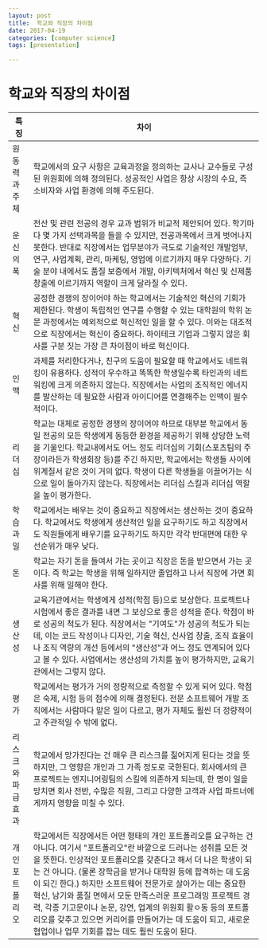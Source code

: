 ```yaml
---
layout: post
title:  학교와 직장의 차이점
date: 2017-04-19
categories: [computer science]
tags: [presentation]

---
```




# 학교와 직장의 차이점

| 특징   | 차이  |
|---|---|
| 원동력과 주체   | 학교에서의 요구 사항은 교육과정을 정의하는 교사나 교수들로 구성된 위원회에 의해 정의된다. 성공적인 사업은 항상 시장의 수요, 즉 소비자와 사업 환경에 의해 주도된다. |
| 운신의 폭  | 전산 및 관련 전공의 경우 교과 범위가 비교적 제안되어 있다. 학기마다 몇 가지 선택과목을 들을 수 있지만, 전공과목에서 크게 벗어나지 못한다. 반대로 직장에서는 업무분야가 극도로 기술적인 개발엄부, 연구, 사업계획, 관리, 마케팅, 영업에 이르기까지 매우 다양하다. 기술 분야 내에서도 품질 보증에서 개발, 아키텍처에서 혁신 및 신제품 창출에 이르기까지 역할이 크게 달라질 수 있다.  |
| 혁신  | 공정한 경쟁의 장이어야 하는 학교에서는 기술적인 혁신의 기회가 제한된다. 학생이 독립적인 연구를 수행할 수 있는 대학원의 학위 논문 과정에서는 예외적으로 혁신적인 일을 할 수 있다. 이와는 대조적으로 직장에서는 혁신이 중요하다. 하이테크 기업과 그렇지 않은 회사를 구분 짓는 가장 큰 차이점이 바로 혁신이다. |
| 인맥  | 과제를 처리한다거나, 친구의 도움이 필요할 때 학교에서도 네트워킹이 유용하다. 성적이 우수하고 똑똑한 학생일수록 타인과의 네트워킹에 크게 의존하지 않는다. 직장에서는 사업의 조직적인 에너지를 발산하는 데 필요한 사람과 아이디어를 연결해주는 인맥이 필수적이다. |
| 리더십  | 학교는 대체로 공정한 경쟁의 장이어야 하므로 대부분 학교에서 동일 전공의 모든 학생에게 동등한 환경을 제공하기 위해 상당한 노력을 기울인다. 학교내에서도 어느 정도 리더십의 기회(스포츠팀의 주장이라든가 학생회장 등)를 주긴 하지만, 학교에서는 학생들 사이에 위계질서 같은 것이 거의 없다. 학생이 다른 학생들을 이끌어가는 식으로 일이 돌아가지 않는다. 직장에서는 리더십 스킬과 리더십 역할을 높이 평가한다.  |
| 학습과 일  | 학교에서는 배우는 것이 중요하고 직장에서는 생산하는 것이 중요하다. 학교에서도 학생에게 생산적인 일을 요구하기도 하고 직장에서도 직원들에게 배우기를 요구하기도 하지만 각각 반대편에 대한 우선순위가 매우 낮다.  |
| 돈  | 학교는 자기 돈을 들여서 가는 곳이고 직장은 돈을 받으면서 가는 곳이다. 즉 학교는 학생을 위해 일하지만 졸업하고 나서 직장에 가면 회사를 위해 일해야 한다.  |
| 생산성  | 교육기관에서는 학생에게 성적(학점 등)으로 보상한다. 프로젝트나 시험에서 좋은 결과를 내면 그 보상으로 좋은 성적을 준다. 학점이 바로 성공의 척도가 된다. 직장에서는 "기여도"가 성공의 척도가 되는데, 이는 코드 작성이나 디자인, 기술 혁신, 신사업 창출, 조직 효율이나 조직 역량의 개선 등에서의 "생산성"과 어느 정도 연계되어 있다고 볼 수 있다. 사업에서는 생산성의 가치를 높이 평가하지만, 교육기관에서는 그렇지 않다.   |
| 평가  | 학교에서는 평가가 거의 정량적으로 측정할 수 있게 되어 있다. 학점은 숙제, 시험 등의 점수에 의해 결정된다. 전문 소프트웨어 개발 조직에서는 사람마다 맡은 일이 다르고, 평가 자체도 훨씬 더 정량적이고 주관적일 수 밖에 없다.  |
| 리스크와 파급효과  | 학교에서 망가진다는 건 매우 큰 리스크를 짊어지게 된다는 것을 뜻하지만, 그 영향은 개인과 그 가족 정도로 국한된다. 회사에서의 큰 프로젝트는 엔지니어링팀의 스킬에 의존하게 되는데, 한 명이 일을 망치면 회사 전반, 수많은 직원, 그리고 다양한 고객과 사업 파트너에게까지 영향을 미칠 수 있다.  |
| 개인 포트폴리오  | 학교에서든 직장에서든 어떤 형태의 개인 포트폴리오를 요구하는 건 아니다. 여기서 "포트폴리오"란 바깥으로 드러나는 성취를 모든 것을 뜻한다. 인상적인 포트폴리오를 갖춘다고 해서 더 나은 학생이 되는 건 아니다. (물론 장학금을 받거나 대학원 등에 합격하는 데 도움이 되긴 한다.) 하지만 소프트웨어 전문가로 살아가는 데는 중요한 혁신, 남기와 품질 면에서 모둔 만족스러운 프로그래밍 프로젝트 경력, 각종 기고문이나 논문, 강연, 업계의 위원회 활ㅇ동 등의 포트폴리오를 갖추고 있으면 커리어를 만들어가는 데 도움이 되고, 새로운 협업이나 업무 기회를 잡는 데도 훨씬 도움이 된다.  |